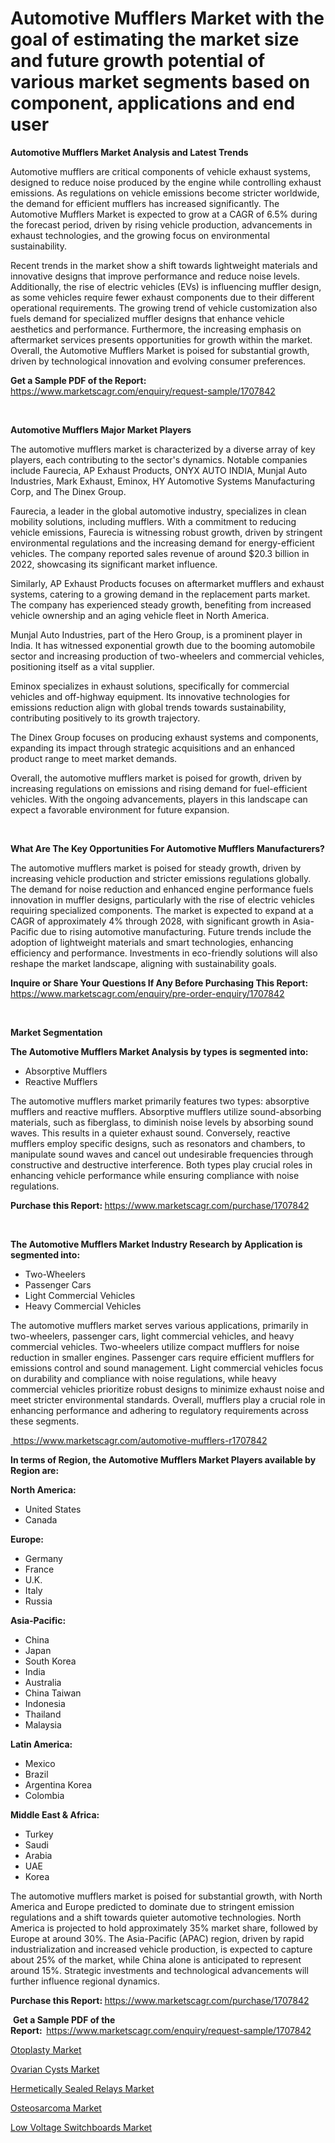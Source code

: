 <p><h1>Automotive Mufflers Market with the goal of estimating the market size and future growth potential of various market segments based on component, applications and end user</h1></p><p><strong>Automotive Mufflers Market Analysis and Latest Trends</strong></p>
<p><p>Automotive mufflers are critical components of vehicle exhaust systems, designed to reduce noise produced by the engine while controlling exhaust emissions. As regulations on vehicle emissions become stricter worldwide, the demand for efficient mufflers has increased significantly. The Automotive Mufflers Market is expected to grow at a CAGR of 6.5% during the forecast period, driven by rising vehicle production, advancements in exhaust technologies, and the growing focus on environmental sustainability.</p><p>Recent trends in the market show a shift towards lightweight materials and innovative designs that improve performance and reduce noise levels. Additionally, the rise of electric vehicles (EVs) is influencing muffler design, as some vehicles require fewer exhaust components due to their different operational requirements. The growing trend of vehicle customization also fuels demand for specialized muffler designs that enhance vehicle aesthetics and performance. Furthermore, the increasing emphasis on aftermarket services presents opportunities for growth within the market. Overall, the Automotive Mufflers Market is poised for substantial growth, driven by technological innovation and evolving consumer preferences.</p></p>
<p><strong>Get a Sample PDF of the Report:&nbsp;</strong> <a href="https://www.marketscagr.com/enquiry/request-sample/1707842?utm_campaign=1349&utm_medium=2&utm_source=Github&utm_content=ia&utm_term=07102024&utm_id=automotive-mufflers">https://www.marketscagr.com/enquiry/request-sample/1707842</a></p>
<p>&nbsp;</p>
<p><strong>Automotive Mufflers Major Market Players</strong></p>
<p><p>The automotive mufflers market is characterized by a diverse array of key players, each contributing to the sector's dynamics. Notable companies include Faurecia, AP Exhaust Products, ONYX AUTO INDIA, Munjal Auto Industries, Mark Exhaust, Eminox, HY Automotive Systems Manufacturing Corp, and The Dinex Group.</p><p>Faurecia, a leader in the global automotive industry, specializes in clean mobility solutions, including mufflers. With a commitment to reducing vehicle emissions, Faurecia is witnessing robust growth, driven by stringent environmental regulations and the increasing demand for energy-efficient vehicles. The company reported sales revenue of around $20.3 billion in 2022, showcasing its significant market influence.</p><p>Similarly, AP Exhaust Products focuses on aftermarket mufflers and exhaust systems, catering to a growing demand in the replacement parts market. The company has experienced steady growth, benefiting from increased vehicle ownership and an aging vehicle fleet in North America.</p><p>Munjal Auto Industries, part of the Hero Group, is a prominent player in India. It has witnessed exponential growth due to the booming automobile sector and increasing production of two-wheelers and commercial vehicles, positioning itself as a vital supplier.</p><p>Eminox specializes in exhaust solutions, specifically for commercial vehicles and off-highway equipment. Its innovative technologies for emissions reduction align with global trends towards sustainability, contributing positively to its growth trajectory.</p><p>The Dinex Group focuses on producing exhaust systems and components, expanding its impact through strategic acquisitions and an enhanced product range to meet market demands.</p><p>Overall, the automotive mufflers market is poised for growth, driven by increasing regulations on emissions and rising demand for fuel-efficient vehicles. With the ongoing advancements, players in this landscape can expect a favorable environment for future expansion.</p></p>
<p>&nbsp;</p>
<p><strong>What Are The Key Opportunities For Automotive Mufflers Manufacturers?</strong></p>
<p><p>The automotive mufflers market is poised for steady growth, driven by increasing vehicle production and stricter emissions regulations globally. The demand for noise reduction and enhanced engine performance fuels innovation in muffler designs, particularly with the rise of electric vehicles requiring specialized components. The market is expected to expand at a CAGR of approximately 4% through 2028, with significant growth in Asia-Pacific due to rising automotive manufacturing. Future trends include the adoption of lightweight materials and smart technologies, enhancing efficiency and performance. Investments in eco-friendly solutions will also reshape the market landscape, aligning with sustainability goals.</p></p>
<p><strong>Inquire or Share Your Questions If Any Before Purchasing This Report:</strong> <a href="https://www.marketscagr.com/enquiry/pre-order-enquiry/1707842?utm_campaign=1349&utm_medium=2&utm_source=Github&utm_content=ia&utm_term=07102024&utm_id=automotive-mufflers">https://www.marketscagr.com/enquiry/pre-order-enquiry/1707842</a></p>
<p>&nbsp;</p>
<p><strong>Market Segmentation</strong></p>
<p><strong>The Automotive Mufflers Market Analysis by types is segmented into:</strong></p>
<p><ul><li>Absorptive Mufflers</li><li>Reactive Mufflers</li></ul></p>
<p><p>The automotive mufflers market primarily features two types: absorptive mufflers and reactive mufflers. Absorptive mufflers utilize sound-absorbing materials, such as fiberglass, to diminish noise levels by absorbing sound waves. This results in a quieter exhaust sound. Conversely, reactive mufflers employ specific designs, such as resonators and chambers, to manipulate sound waves and cancel out undesirable frequencies through constructive and destructive interference. Both types play crucial roles in enhancing vehicle performance while ensuring compliance with noise regulations.</p></p>
<p><strong>Purchase this Report:&nbsp;</strong><a href="https://www.marketscagr.com/purchase/1707842?utm_campaign=1349&utm_medium=2&utm_source=Github&utm_content=ia&utm_term=07102024&utm_id=automotive-mufflers">https://www.marketscagr.com/purchase/1707842</a></p>
<p>&nbsp;</p>
<p><strong>The Automotive Mufflers Market Industry Research by Application is segmented into:</strong></p>
<p><ul><li>Two-Wheelers</li><li>Passenger Cars</li><li>Light Commercial Vehicles</li><li>Heavy Commercial Vehicles</li></ul></p>
<p><p>The automotive mufflers market serves various applications, primarily in two-wheelers, passenger cars, light commercial vehicles, and heavy commercial vehicles. Two-wheelers utilize compact mufflers for noise reduction in smaller engines. Passenger cars require efficient mufflers for emissions control and sound management. Light commercial vehicles focus on durability and compliance with noise regulations, while heavy commercial vehicles prioritize robust designs to minimize exhaust noise and meet stricter environmental standards. Overall, mufflers play a crucial role in enhancing performance and adhering to regulatory requirements across these segments.</p></p>
<p><a href="https://www.marketscagr.com/automotive-mufflers-r1707842?utm_campaign=1349&utm_medium=2&utm_source=Github&utm_content=ia&utm_term=07102024&utm_id=automotive-mufflers">&nbsp;https://www.marketscagr.com/automotive-mufflers-r1707842</a></p>
<p><strong>In terms of Region, the Automotive Mufflers Market Players available by Region are:</strong></p>
<p>
    <p> <strong> North America: </strong>
        <ul>
            <li>United States</li>
            <li>Canada</li>
        </ul>
        </p> 
    <p> <strong> Europe: </strong>
        <ul>
            <li>Germany</li>
            <li>France</li>
            <li>U.K.</li>
            <li>Italy</li>
            <li>Russia</li>
        </ul>
        </p> 
    <p> <strong> Asia-Pacific: </strong>
        <ul>
            <li>China</li>
            <li>Japan</li>
            <li>South Korea</li>
            <li>India</li>
            <li>Australia</li>
            <li>China Taiwan</li>
            <li>Indonesia</li>
            <li>Thailand</li>
            <li>Malaysia</li>
        </ul>
        </p> 
    <p> <strong> Latin America: </strong>
        <ul>
            <li>Mexico</li>
            <li>Brazil</li>
            <li>Argentina Korea</li>
            <li>Colombia</li>
        </ul>
        </p> 
    <p> <strong> Middle East & Africa: </strong>
        <ul>
            <li>Turkey</li>
            <li>Saudi</li>
            <li>Arabia</li>
            <li>UAE</li>
            <li>Korea</li>
        </ul>
    </p>
    </p>
<p><p>The automotive mufflers market is poised for substantial growth, with North America and Europe predicted to dominate due to stringent emission regulations and a shift towards quieter automotive technologies. North America is projected to hold approximately 35% market share, followed by Europe at around 30%. The Asia-Pacific (APAC) region, driven by rapid industrialization and increased vehicle production, is expected to capture about 25% of the market, while China alone is anticipated to represent around 15%. Strategic investments and technological advancements will further influence regional dynamics.</p></p>
<p><strong>Purchase this Report: </strong><a href="https://www.marketscagr.com/purchase/1707842?utm_campaign=1349&utm_medium=2&utm_source=Github&utm_content=ia&utm_term=07102024&utm_id=automotive-mufflers">https://www.marketscagr.com/purchase/1707842</a></p>
<p>&nbsp;<strong>Get a Sample PDF of the Report:&nbsp;&nbsp;</strong><a href="https://www.marketscagr.com/enquiry/request-sample/1707842?utm_campaign=1349&utm_medium=2&utm_source=Github&utm_content=ia&utm_term=07102024&utm_id=automotive-mufflers">https://www.marketscagr.com/enquiry/request-sample/1707842</a></p>
<p><strong></strong></p>
<p><p><a href="https://www.linkedin.com/pulse/otoplasty-industry-resonance-66-amplification-across-domains-vrmqe?utm_campaign=1349&utm_medium=2&utm_source=Github&utm_content=ia&utm_term=07102024&utm_id=automotive-mufflers">Otoplasty Market</a></p><p><a href="https://www.linkedin.com/pulse/ovarian-cysts-market-size-share-analysis-growth-trends-gifge?utm_campaign=1349&utm_medium=2&utm_source=Github&utm_content=ia&utm_term=07102024&utm_id=automotive-mufflers">Ovarian Cysts Market</a></p><p><a href="https://issuu.com/reportprime-2/docs/hermetically-sealed-relays-market-s_1e6c444b5a58f3?utm_campaign=1349&utm_medium=2&utm_source=Github&utm_content=ia&utm_term=07102024&utm_id=automotive-mufflers">Hermetically Sealed Relays Market</a></p><p><a href="https://www.linkedin.com/pulse/osteosarcoma-market-outlook-share-analysis-growth-trends-iqyve?utm_campaign=1349&utm_medium=2&utm_source=Github&utm_content=ia&utm_term=07102024&utm_id=automotive-mufflers">Osteosarcoma Market</a></p><p><a href="https://issuu.com/reportprime-2/docs/low-voltage-switchboards-market-siz_e15a8390d3cd9d?utm_campaign=1349&utm_medium=2&utm_source=Github&utm_content=ia&utm_term=07102024&utm_id=automotive-mufflers">Low Voltage Switchboards Market</a></p></p>